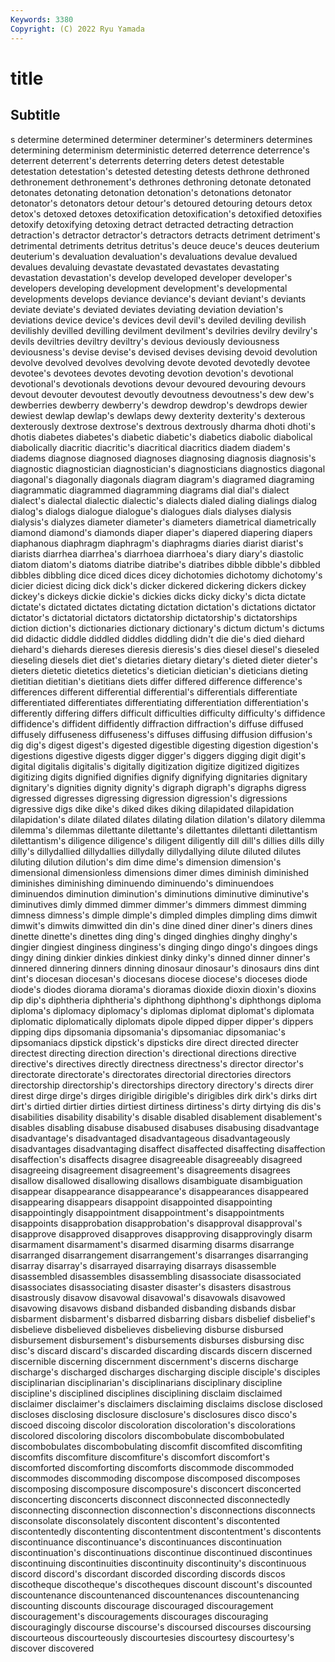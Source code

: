 ```yaml
---
Keywords: 3380
Copyright: (C) 2022 Ryu Yamada
---
```



# title

## Subtitle
s determine
determined determiner determiner's determiners determines determining determinism deterministic deterred deterrence
deterrence's deterrent deterrent's deterrents deterring deters detest detestable detestation detestation's
detested detesting detests dethrone dethroned dethronement dethronement's dethrones dethroning detonate
detonated detonates detonating detonation detonation's detonations detonator detonator's detonators detour
detour's detoured detouring detours detox detox's detoxed detoxes detoxification detoxification's
detoxified detoxifies detoxify detoxifying detoxing detract detracted detracting detraction detraction's
detractor detractor's detractors detracts detriment detriment's detrimental detriments detritus detritus's
deuce deuce's deuces deuterium deuterium's devaluation devaluation's devaluations devalue devalued
devalues devaluing devastate devastated devastates devastating devastation devastation's develop developed
developer developer's developers developing development development's developmental developments develops deviance
deviance's deviant deviant's deviants deviate deviate's deviated deviates deviating deviation
deviation's deviations device device's devices devil devil's deviled deviling devilish
devilishly devilled devilling devilment devilment's devilries devilry devilry's devils deviltries
deviltry deviltry's devious deviously deviousness deviousness's devise devise's devised devises
devising devoid devolution devolve devolved devolves devolving devote devoted devotedly
devotee devotee's devotees devotes devoting devotion devotion's devotional devotional's devotionals
devotions devour devoured devouring devours devout devouter devoutest devoutly devoutness
devoutness's dew dew's dewberries dewberry dewberry's dewdrop dewdrop's dewdrops dewier
dewiest dewlap dewlap's dewlaps dewy dexterity dexterity's dexterous dexterously dextrose
dextrose's dextrous dextrously dharma dhoti dhoti's dhotis diabetes diabetes's diabetic
diabetic's diabetics diabolic diabolical diabolically diacritic diacritic's diacritical diacritics diadem
diadem's diadems diagnose diagnosed diagnoses diagnosing diagnosis diagnosis's diagnostic diagnostician
diagnostician's diagnosticians diagnostics diagonal diagonal's diagonally diagonals diagram diagram's diagramed
diagraming diagrammatic diagrammed diagramming diagrams dial dial's dialect dialect's dialectal
dialectic dialectic's dialects dialed dialing dialings dialog dialog's dialogs dialogue
dialogue's dialogues dials dialyses dialysis dialysis's dialyzes diameter diameter's diameters
diametrical diametrically diamond diamond's diamonds diaper diaper's diapered diapering diapers
diaphanous diaphragm diaphragm's diaphragms diaries diarist diarist's diarists diarrhea diarrhea's
diarrhoea diarrhoea's diary diary's diastolic diatom diatom's diatoms diatribe diatribe's
diatribes dibble dibble's dibbled dibbles dibbling dice diced dices dicey
dichotomies dichotomy dichotomy's dicier diciest dicing dick dick's dicker dickered
dickering dickers dickey dickey's dickeys dickie dickie's dickies dicks dicky
dicky's dicta dictate dictate's dictated dictates dictating dictation dictation's dictations
dictator dictator's dictatorial dictators dictatorship dictatorship's dictatorships diction diction's dictionaries
dictionary dictionary's dictum dictum's dictums did didactic diddle diddled diddles
diddling didn't die die's died diehard diehard's diehards diereses dieresis
dieresis's dies diesel diesel's dieseled dieseling diesels diet diet's dietaries
dietary dietary's dieted dieter dieter's dieters dietetic dietetics dietetics's dietician
dietician's dieticians dieting dietitian dietitian's dietitians diets differ differed difference
difference's differences different differential differential's differentials differentiate differentiated differentiates differentiating
differentiation differentiation's differently differing differs difficult difficulties difficulty difficulty's diffidence
diffidence's diffident diffidently diffraction diffraction's diffuse diffused diffusely diffuseness diffuseness's
diffuses diffusing diffusion diffusion's dig dig's digest digest's digested digestible
digesting digestion digestion's digestions digestive digests digger digger's diggers digging
digit digit's digital digitalis digitalis's digitally digitization digitize digitized digitizes
digitizing digits dignified dignifies dignify dignifying dignitaries dignitary dignitary's dignities
dignity dignity's digraph digraph's digraphs digress digressed digresses digressing digression
digression's digressions digressive digs dike dike's diked dikes diking dilapidated
dilapidation dilapidation's dilate dilated dilates dilating dilation dilation's dilatory dilemma
dilemma's dilemmas dilettante dilettante's dilettantes dilettanti dilettantism dilettantism's diligence diligence's
diligent diligently dill dill's dillies dills dilly dilly's dillydallied dillydallies
dillydally dillydallying dilute diluted dilutes diluting dilution dilution's dim dime
dime's dimension dimension's dimensional dimensionless dimensions dimer dimes diminish diminished
diminishes diminishing diminuendo diminuendo's diminuendoes diminuendos diminution diminution's diminutions diminutive
diminutive's diminutives dimly dimmed dimmer dimmer's dimmers dimmest dimming dimness
dimness's dimple dimple's dimpled dimples dimpling dims dimwit dimwit's dimwits
dimwitted din din's dine dined diner diner's diners dines dinette
dinette's dinettes ding ding's dinged dinghies dinghy dinghy's dingier dingiest
dinginess dinginess's dinging dingo dingo's dingoes dings dingy dining dinkier
dinkies dinkiest dinky dinky's dinned dinner dinner's dinnered dinnering dinners
dinning dinosaur dinosaur's dinosaurs dins dint dint's diocesan diocesan's diocesans
diocese diocese's dioceses diode diode's diodes diorama diorama's dioramas dioxide
dioxin dioxin's dioxins dip dip's diphtheria diphtheria's diphthong diphthong's diphthongs
diploma diploma's diplomacy diplomacy's diplomas diplomat diplomat's diplomata diplomatic diplomatically
diplomats dipole dipped dipper dipper's dippers dipping dips dipsomania dipsomania's
dipsomaniac dipsomaniac's dipsomaniacs dipstick dipstick's dipsticks dire direct directed directer
directest directing direction direction's directional directions directive directive's directives directly
directness directness's director director's directorate directorate's directorates directorial directories directors
directorship directorship's directorships directory directory's directs direr direst dirge dirge's
dirges dirigible dirigible's dirigibles dirk dirk's dirks dirt dirt's dirtied
dirtier dirties dirtiest dirtiness dirtiness's dirty dirtying dis dis's disabilities
disability disability's disable disabled disablement disablement's disables disabling disabuse disabused
disabuses disabusing disadvantage disadvantage's disadvantaged disadvantageous disadvantageously disadvantages disadvantaging disaffect
disaffected disaffecting disaffection disaffection's disaffects disagree disagreeable disagreeably disagreed disagreeing
disagreement disagreement's disagreements disagrees disallow disallowed disallowing disallows disambiguate disambiguation
disappear disappearance disappearance's disappearances disappeared disappearing disappears disappoint disappointed disappointing
disappointingly disappointment disappointment's disappointments disappoints disapprobation disapprobation's disapproval disapproval's disapprove
disapproved disapproves disapproving disapprovingly disarm disarmament disarmament's disarmed disarming disarms
disarrange disarranged disarrangement disarrangement's disarranges disarranging disarray disarray's disarrayed disarraying
disarrays disassemble disassembled disassembles disassembling disassociate disassociated disassociates disassociating disaster
disaster's disasters disastrous disastrously disavow disavowal disavowal's disavowals disavowed disavowing
disavows disband disbanded disbanding disbands disbar disbarment disbarment's disbarred disbarring
disbars disbelief disbelief's disbelieve disbelieved disbelieves disbelieving disburse disbursed disbursement
disbursement's disbursements disburses disbursing disc disc's discard discard's discarded discarding
discards discern discerned discernible discerning discernment discernment's discerns discharge discharge's
discharged discharges discharging disciple disciple's disciples disciplinarian disciplinarian's disciplinarians disciplinary
discipline discipline's disciplined disciplines disciplining disclaim disclaimed disclaimer disclaimer's disclaimers
disclaiming disclaims disclose disclosed discloses disclosing disclosure disclosure's disclosures disco
disco's discoed discoing discolor discoloration discoloration's discolorations discolored discoloring discolors
discombobulate discombobulated discombobulates discombobulating discomfit discomfited discomfiting discomfits discomfiture discomfiture's
discomfort discomfort's discomforted discomforting discomforts discommode discommoded discommodes discommoding discompose
discomposed discomposes discomposing discomposure discomposure's disconcert disconcerted disconcerting disconcerts disconnect
disconnected disconnectedly disconnecting disconnection disconnection's disconnections disconnects disconsolate disconsolately discontent
discontent's discontented discontentedly discontenting discontentment discontentment's discontents discontinuance discontinuance's discontinuances
discontinuation discontinuation's discontinuations discontinue discontinued discontinues discontinuing discontinuities discontinuity discontinuity's
discontinuous discord discord's discordant discorded discording discords discos discotheque discotheque's
discotheques discount discount's discounted discountenance discountenanced discountenances discountenancing discounting discounts
discourage discouraged discouragement discouragement's discouragements discourages discouraging discouragingly discourse discourse's
discoursed discourses discoursing discourteous discourteously discourtesies discourtesy discourtesy's discover discovered
